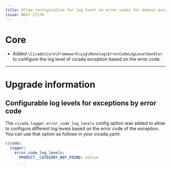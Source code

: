```yaml
---
title: Allow configuration for log level on error codes for domain exceptions
issue: NEXT-27176
---
```

# Core
* Added `\Cicada\Core\Framework\Log\Monolog\ErrorCodeLogLevelHandler` to configure the log level of cicada exception based on the error code.
___
# Upgrade information
## Configurable log levels for exceptions by error code

The `cicada.logger.error_code_log_levels` config option was added to allow to configure different log levels based on the error code of the exception.
You can use that option as follows in your cicada.yaml:
```yaml
cicada:
  logger:
    error_code_log_levels:
      PRODUCT__CATEGORY_NOT_FOUND: notice
      ...
```
